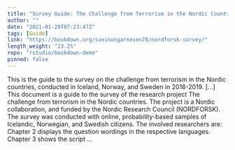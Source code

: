 ```yaml
---
title: "Survey Guide: The Challenge from Terrorism in the Nordic Countries"
author: ""
date: "2021-01-29T07:23:47Z"
tags: [Guide]
link: "https://bookdown.org/sveinungarnesen78/nordforsk-survey/"
length_weight: "23.2%"
repo: "rstudio/bookdown-demo"
pinned: false
---
```


This is the guide to the survey on the challenge from terrorism in the Nordic countries, conducted in Iceland, Norway, and Sweden in 2018-2019. [...] This document is a guide to the survey of the research project The challenge from terrorism in the Nordic countries. The project is a Nordic collaboration, and funded by the Nordic Research Council (NORDFORSK). The survey was conducted with online, probability-based samples of Icelandic, Norwegian, and Swedish citizens. The involved researchers are: Chapter 2 displays the question wordings in the respective languages. Chapter 3 shows the script ...
